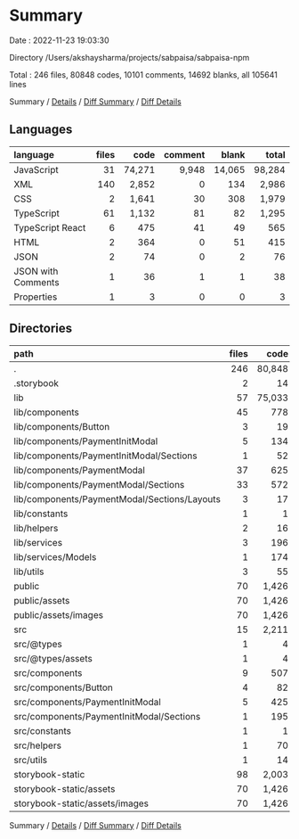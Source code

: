 # Summary

Date : 2022-11-23 19:03:30

Directory /Users/akshaysharma/projects/sabpaisa/sabpaisa-npm

Total : 246 files,  80848 codes, 10101 comments, 14692 blanks, all 105641 lines

Summary / [Details](details.md) / [Diff Summary](diff.md) / [Diff Details](diff-details.md)

## Languages
| language | files | code | comment | blank | total |
| :--- | ---: | ---: | ---: | ---: | ---: |
| JavaScript | 31 | 74,271 | 9,948 | 14,065 | 98,284 |
| XML | 140 | 2,852 | 0 | 134 | 2,986 |
| CSS | 2 | 1,641 | 30 | 308 | 1,979 |
| TypeScript | 61 | 1,132 | 81 | 82 | 1,295 |
| TypeScript React | 6 | 475 | 41 | 49 | 565 |
| HTML | 2 | 364 | 0 | 51 | 415 |
| JSON | 2 | 74 | 0 | 2 | 76 |
| JSON with Comments | 1 | 36 | 1 | 1 | 38 |
| Properties | 1 | 3 | 0 | 0 | 3 |

## Directories
| path | files | code | comment | blank | total |
| :--- | ---: | ---: | ---: | ---: | ---: |
| . | 246 | 80,848 | 10,101 | 14,692 | 105,641 |
| .storybook | 2 | 14 | 0 | 1 | 15 |
| lib | 57 | 75,033 | 9,982 | 14,096 | 99,111 |
| lib/components | 45 | 778 | 56 | 45 | 879 |
| lib/components/Button | 3 | 19 | 18 | 3 | 40 |
| lib/components/PaymentInitModal | 5 | 134 | 18 | 5 | 157 |
| lib/components/PaymentInitModal/Sections | 1 | 52 | 0 | 1 | 53 |
| lib/components/PaymentModal | 37 | 625 | 20 | 37 | 682 |
| lib/components/PaymentModal/Sections | 33 | 572 | 2 | 33 | 607 |
| lib/components/PaymentModal/Sections/Layouts | 3 | 17 | 2 | 3 | 22 |
| lib/constants | 1 | 1 | 0 | 1 | 2 |
| lib/helpers | 2 | 16 | 0 | 2 | 18 |
| lib/services | 3 | 196 | 0 | 3 | 199 |
| lib/services/Models | 1 | 174 | 0 | 1 | 175 |
| lib/utils | 3 | 55 | 0 | 3 | 58 |
| public | 70 | 1,426 | 0 | 67 | 1,493 |
| public/assets | 70 | 1,426 | 0 | 67 | 1,493 |
| public/assets/images | 70 | 1,426 | 0 | 67 | 1,493 |
| src | 15 | 2,211 | 96 | 388 | 2,695 |
| src/@types | 1 | 4 | 14 | 3 | 21 |
| src/@types/assets | 1 | 4 | 14 | 3 | 21 |
| src/components | 9 | 507 | 41 | 52 | 600 |
| src/components/Button | 4 | 82 | 20 | 11 | 113 |
| src/components/PaymentInitModal | 5 | 425 | 21 | 41 | 487 |
| src/components/PaymentInitModal/Sections | 1 | 195 | 1 | 19 | 215 |
| src/constants | 1 | 1 | 0 | 0 | 1 |
| src/helpers | 1 | 70 | 11 | 20 | 101 |
| src/utils | 1 | 14 | 0 | 4 | 18 |
| storybook-static | 98 | 2,003 | 17 | 136 | 2,156 |
| storybook-static/assets | 70 | 1,426 | 0 | 67 | 1,493 |
| storybook-static/assets/images | 70 | 1,426 | 0 | 67 | 1,493 |

Summary / [Details](details.md) / [Diff Summary](diff.md) / [Diff Details](diff-details.md)